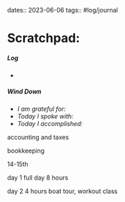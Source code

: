 dates:: 2023-06-06
tags:: #log/journal 

# Scratchpad:





##### Log
- 

##### Wind Down
- *I am grateful for:* 
- *Today I spoke with:* 
- *Today I accomplished:* 



accounting and taxes

bookkeeping


14-15th


day 1
full day 8 hours


day 2 
4 hours
boat tour, workout class


